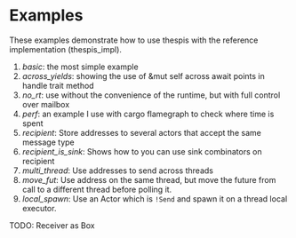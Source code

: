 # Examples

These examples demonstrate how to use thespis with the reference implementation (thespis_impl).

1. *basic*: the most simple example
2. *across_yields*: showing the use of &mut self across await points in handle trait method
3. *no_rt*: use without the convenience of the runtime, but with full control over mailbox
4. *perf*: an example I use with cargo flamegraph to check where time is spent
5. *recipient*: Store addresses to several actors that accept the same message type
6. *recipient_is_sink*: Shows how to you can use sink combinators on recipient
7. *multi_thread*: Use addresses to send across threads
8. *move_fut*: Use address on the same thread, but move the future from call to a different thread before polling it.
9. *local_spawn*: Use an Actor which is `!Send` and spawn it on a thread local executor.

TODO: Receiver as Box<Any>
